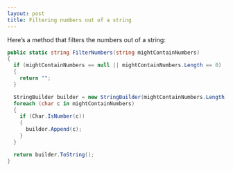 ```yaml
---
layout: post
title: Filtering numbers out of a string
---
```


Here’s a method that filters the numbers out of a string:

```csharp
public static string FilterNumbers(string mightContainNumbers)
{
  if (mightContainNumbers == null || mightContainNumbers.Length == 0)
  {
    return "";
  }

  StringBuilder builder = new StringBuilder(mightContainNumbers.Length);
  foreach (char c in mightContainNumbers)
  {
    if (Char.IsNumber(c))
    {
      builder.Append(c);
    }
  }

  return builder.ToString();
}
```